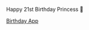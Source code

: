 Happy 21st Birthday Princess 💜

[Birthday App](https://omar212.github.io/Mena-21-App// "Happy Birthday")

